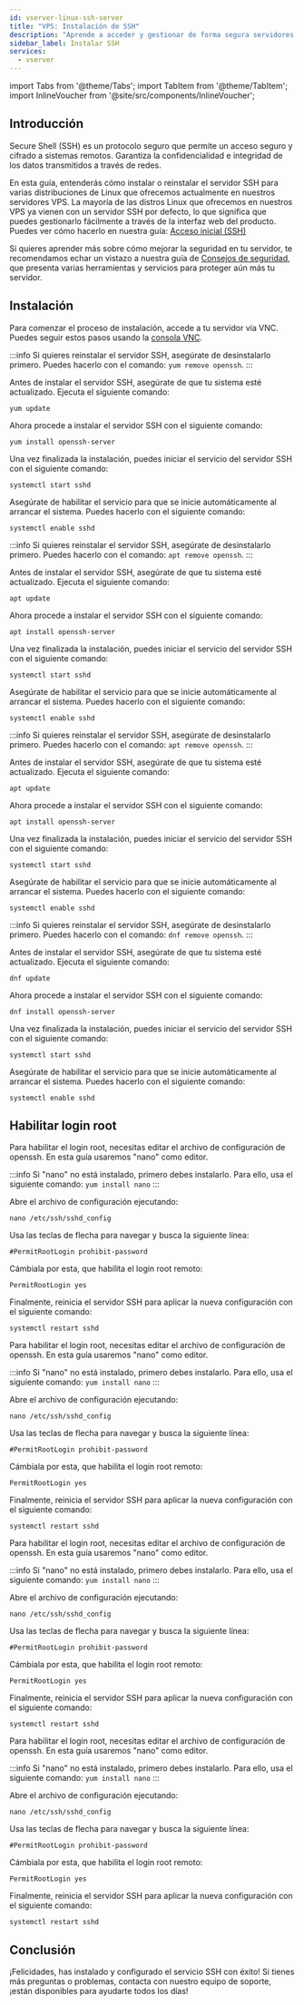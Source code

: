 ```yaml
---
id: vserver-linux-ssh-server
title: "VPS: Instalación de SSH"
description: "Aprende a acceder y gestionar de forma segura servidores Linux remotos con SSH para mejorar la protección de datos y el control del servidor → Aprende más ahora"
sidebar_label: Instalar SSH
services:
  - vserver
---
```


import Tabs from '@theme/Tabs';
import TabItem from '@theme/TabItem';
import InlineVoucher from '@site/src/components/InlineVoucher';


## Introducción

Secure Shell (SSH) es un protocolo seguro que permite un acceso seguro y cifrado a sistemas remotos. Garantiza la confidencialidad e integridad de los datos transmitidos a través de redes.

En esta guía, entenderás cómo instalar o reinstalar el servidor SSH para varias distribuciones de Linux que ofrecemos actualmente en nuestros servidores VPS. La mayoría de las distros Linux que ofrecemos en nuestros VPS ya vienen con un servidor SSH por defecto, lo que significa que puedes gestionarlo fácilmente a través de la interfaz web del producto. Puedes ver cómo hacerlo en nuestra guía: [Acceso inicial (SSH)](vserver-linux-ssh.md)

Si quieres aprender más sobre cómo mejorar la seguridad en tu servidor, te recomendamos echar un vistazo a nuestra guía de [Consejos de seguridad](vserver-linux-security-tips.md), que presenta varias herramientas y servicios para proteger aún más tu servidor.

<InlineVoucher />

## Instalación

Para comenzar el proceso de instalación, accede a tu servidor vía VNC. Puedes seguir estos pasos usando la [consola VNC](vserver-vnc.md).


<Tabs>
<TabItem value="CentOS" label="CentOS" default>

:::info
Si quieres reinstalar el servidor SSH, asegúrate de desinstalarlo primero. Puedes hacerlo con el comando: `yum remove openssh`.
:::

Antes de instalar el servidor SSH, asegúrate de que tu sistema esté actualizado. Ejecuta el siguiente comando:
```
yum update
```

Ahora procede a instalar el servidor SSH con el siguiente comando:
```
yum install openssh-server
```

Una vez finalizada la instalación, puedes iniciar el servicio del servidor SSH con el siguiente comando:
```
systemctl start sshd
```

Asegúrate de habilitar el servicio para que se inicie automáticamente al arrancar el sistema. Puedes hacerlo con el siguiente comando:
```
systemctl enable sshd
```

</TabItem>

<TabItem value="Debian" label="Debian">

:::info
Si quieres reinstalar el servidor SSH, asegúrate de desinstalarlo primero. Puedes hacerlo con el comando: `apt remove openssh`.
:::

Antes de instalar el servidor SSH, asegúrate de que tu sistema esté actualizado. Ejecuta el siguiente comando:
```
apt update
```

Ahora procede a instalar el servidor SSH con el siguiente comando:
```
apt install openssh-server
```

Una vez finalizada la instalación, puedes iniciar el servicio del servidor SSH con el siguiente comando:
```
systemctl start sshd
```

Asegúrate de habilitar el servicio para que se inicie automáticamente al arrancar el sistema. Puedes hacerlo con el siguiente comando:
```
systemctl enable sshd
```
</TabItem>

<TabItem value="Ubuntu" label="Ubuntu">

:::info
Si quieres reinstalar el servidor SSH, asegúrate de desinstalarlo primero. Puedes hacerlo con el comando: `apt remove openssh`.
:::

Antes de instalar el servidor SSH, asegúrate de que tu sistema esté actualizado. Ejecuta el siguiente comando:
```
apt update
```

Ahora procede a instalar el servidor SSH con el siguiente comando:
```
apt install openssh-server
```

Una vez finalizada la instalación, puedes iniciar el servicio del servidor SSH con el siguiente comando:
```
systemctl start sshd
```

Asegúrate de habilitar el servicio para que se inicie automáticamente al arrancar el sistema. Puedes hacerlo con el siguiente comando:
```
systemctl enable sshd
```
</TabItem>

<TabItem value="Fedora" label="Fedora">

:::info
Si quieres reinstalar el servidor SSH, asegúrate de desinstalarlo primero. Puedes hacerlo con el comando: `dnf remove openssh`.
:::

Antes de instalar el servidor SSH, asegúrate de que tu sistema esté actualizado. Ejecuta el siguiente comando:
```
dnf update
```

Ahora procede a instalar el servidor SSH con el siguiente comando:
```
dnf install openssh-server
```

Una vez finalizada la instalación, puedes iniciar el servicio del servidor SSH con el siguiente comando:
```
systemctl start sshd
```

Asegúrate de habilitar el servicio para que se inicie automáticamente al arrancar el sistema. Puedes hacerlo con el siguiente comando:
```
systemctl enable sshd
```
</TabItem>
</Tabs>

## Habilitar login root

<Tabs>

<TabItem value="CentOS" label="CentOS" default>
Para habilitar el login root, necesitas editar el archivo de configuración de openssh. En esta guía usaremos "nano" como editor.

:::info
Si "nano" no está instalado, primero debes instalarlo. Para ello, usa el siguiente comando: `yum install nano`
:::

Abre el archivo de configuración ejecutando:
```
nano /etc/ssh/sshd_config 
```

Usa las teclas de flecha para navegar y busca la siguiente línea:
```
#PermitRootLogin prohibit-password
```

Cámbiala por esta, que habilita el login root remoto:
```
PermitRootLogin yes
```

Finalmente, reinicia el servidor SSH para aplicar la nueva configuración con el siguiente comando:
```
systemctl restart sshd
```
</TabItem>

<TabItem value="Debian" label="Debian" default>
Para habilitar el login root, necesitas editar el archivo de configuración de openssh. En esta guía usaremos "nano" como editor.

:::info
Si "nano" no está instalado, primero debes instalarlo. Para ello, usa el siguiente comando: `yum install nano`
:::

Abre el archivo de configuración ejecutando:
```
nano /etc/ssh/sshd_config 
```

Usa las teclas de flecha para navegar y busca la siguiente línea:
```
#PermitRootLogin prohibit-password
```

Cámbiala por esta, que habilita el login root remoto:
```
PermitRootLogin yes
```

Finalmente, reinicia el servidor SSH para aplicar la nueva configuración con el siguiente comando:
```
systemctl restart sshd
```
</TabItem>

<TabItem value="Ubuntu" label="Ubuntu" default>
Para habilitar el login root, necesitas editar el archivo de configuración de openssh. En esta guía usaremos "nano" como editor.

:::info
Si "nano" no está instalado, primero debes instalarlo. Para ello, usa el siguiente comando: `yum install nano`
:::

Abre el archivo de configuración ejecutando:
```
nano /etc/ssh/sshd_config 
```

Usa las teclas de flecha para navegar y busca la siguiente línea:
```
#PermitRootLogin prohibit-password
```

Cámbiala por esta, que habilita el login root remoto:
```
PermitRootLogin yes
```

Finalmente, reinicia el servidor SSH para aplicar la nueva configuración con el siguiente comando:
```
systemctl restart sshd
```
</TabItem>

<TabItem value="Fedora" label="Fedora" default>
Para habilitar el login root, necesitas editar el archivo de configuración de openssh. En esta guía usaremos "nano" como editor.

:::info
Si "nano" no está instalado, primero debes instalarlo. Para ello, usa el siguiente comando: `yum install nano`
:::

Abre el archivo de configuración ejecutando:
```
nano /etc/ssh/sshd_config 
```

Usa las teclas de flecha para navegar y busca la siguiente línea:
```
#PermitRootLogin prohibit-password
```

Cámbiala por esta, que habilita el login root remoto:
```
PermitRootLogin yes
```

Finalmente, reinicia el servidor SSH para aplicar la nueva configuración con el siguiente comando:
```
systemctl restart sshd
```
</TabItem>
</Tabs>


## Conclusión

¡Felicidades, has instalado y configurado el servicio SSH con éxito! Si tienes más preguntas o problemas, contacta con nuestro equipo de soporte, ¡están disponibles para ayudarte todos los días! 


<InlineVoucher />